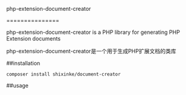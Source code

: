 php-extension-document-creator

===============

php-extension-document-creator is a PHP library for generating PHP Extension documents

php-extension-document-creator是一个用于生成PHP扩展文档的类库

##installation

    composer install shixinke/document-creator

##usage

    